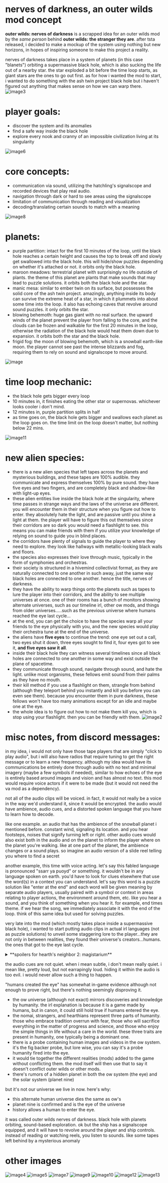 # nerves of darkness, an outer wilds mod concept
**outer wilds: nerves of darkness** is a scrapped idea for an outer wilds mod by the *same person* behind **outer wilds: the stranger they are**. after tsta released, i decided to make a mockup of the system using nothing but new horizons, in hopes of inspiring someone to make
this project a reality.

nerves of darkness takes place in a system of planets (in this case "blanets") orbiting a supermassive black hole, which is also sucking the life out of a nearby star. the star exploded a bit before the time loop starts, as giant stars are the ones to go out first.
as for how i wanted the mod to start, i wanted to do something with the ash twin project black hole but i haven't figured out anything that makes sense on how we can warp there.
![image3](https://github.com/user-attachments/assets/01c13689-5418-4dcf-a1e6-7b01d34db231)

# player goals:
- discover the system and its anomalies
- find a safe way inside the black hole
- explore every nook and cranny of an impossible civilization living at its singularity

![image6](https://github.com/user-attachments/assets/e113f54a-d3de-448f-8ab0-e4ed01b1a645)

# core concepts:
- communication via sound, utilizing the hatchling's signalscope and recorded devices that play real audio.
- navigation through dark or hard to see areas using the signalscope
- limitation of communication through reading and visualization
- decoding/translating certain sounds to match with a meaning

![image8](https://github.com/user-attachments/assets/f83ee030-61d8-4c77-8991-4ffe858e4dff)

# planets:
- purple partition: intact for the first 10 minutes of the loop, until the black hole reaches a certain height and causes the top to break off and slowly get swallowed into the black hole. this will hide/show puzzles depending on whether it's attached or not. it orbits only the black hole.
- maroon meadows: terrestrial planet with surprisingly no life outside of plants. the theme of this planet are plants that make sounds that may lead to puzzle solutions. it orbits both the black hole and the star.
- manic mesa: similar to ember twin on its surface, but possesses the solid core of the ash twin project. amazingly, anything inside its body can survive the extreme heat of a star, in which it plummets into about some time into the loop. it also has echoing caves that revolve around sound puzzles. it only orbits the star.
- blowing behemoth: huge gas giant with no real surface. the upward winds of the planet prevent the player from falling to the core, and the clouds can be frozen and walkable for the first 20 minutes in the loop, otherwise the radiation of the black hole would heat them down due to expansion. it orbits both the star and the black hole.
- frigid fog: the moon of blowing behemoth, which is a snowball earth-like moon. the player cannot see past the intense blizzards and fog, requiring them to rely on sound and signalscope to move around.

![image](https://github.com/user-attachments/assets/f1ba96c0-41f1-416d-a577-1956da8611c2)

# time loop mechanic:
- the black hole gets bigger every loop
- 10 minutes in, it finishes eating the other star or supernovas. whichever looks cooler i don't mind.
- 12 minutes in, purple partition splits in half
- as time goes on, the black hole gets bigger and swallows each planet as the loop goes on. the time limit on the loop doesn't matter, but nothing below 22 mins.

![image11](https://github.com/user-attachments/assets/f462379e-946e-48b2-817c-d699feeafc12)

# new alien species:
- there is a new alien species that left tapes across the planets and mysterious buildings, and these tapes are 100% audible. they communicate and express themselves 100% by pure sound. they have five eyes and two fingers, and are completely black and shadow-like with light-up eyes. 
- these alien entities live inside the black hole at the singularity, where time passes in strange ways and the laws of the universe are different. you will encounter them in their structure when you figure out how to enter. they absolutely hate the light, and are passive until you shine a light at them. the player will have to figure this out themselves since their corridors are so dark you would need a flashlight to see. this means you can make friends with them if you utilize your knowledge of relying on sound to guide you in blind places.
- the corridors have plenty of signals to guide the player to where they need to explore. they look like hallways with metallic-looking black walls and floors.
- the species also expresses their love through music, typically in the form of symphonies and orchestras.
- their society is structured in a hivemind collectivist format, as they are naturally connected to one another in such away, just the same way black holes are connected to one another. hence the title, nerves of darkness.
- they have the ability to warp things onto the planets such as tapes to lure the player into their corridors, and the ability to see multiple universes at once. one of their rooms has a bunch of monitors showing alternate universes, such as our timeline irl, other ow mods, and things from older universes.....such as the previous universe where humans reached the eye last cycle...
- at the end, you can get the choice to have the species warp all your friends to the eye physically with you, and the new species would play their orchestra tune at the end of the universe.
- the aliens have **five eyes** to continue the trend: one eye set out a call, two eyes shut it down, three eyes sought to find it, four eyes got to see it, **and five eyes saw it all**.
- inside their black hole they can witness several timelines since all black holes are connected to one another in some way and exist outside the plane of spacetime.
- they communicate through sound, navigate through sound, and hate the light. unlike most organisms, these fellows emit sound from their palms as they have no mouth.
- their kill method if you use a flashlight on them, strangle from behind (although they teleport behind you instantly and kill you before you can even see them). because you encounter them in pure darkness, these fellows won't have too many animations except for an idle and maybe one at the eye.
- the whole idea is to figure out how to not make them kill you, which is stop using your flashlight. then you can be friendly with them.
![image2](https://github.com/user-attachments/assets/e110ca46-deb7-4291-b5b7-c1142e134b12)

# misc notes, from discord messages:
in my idea, i would not only have those tape players that are simply "click to play audio", but i will also have radios that require tuning to get the right message or to learn a new frequency. although my idea would have its communications be entirely done through audio with no text and minimal imagery (maybe a few symbols if needed), similar to how echoes of the eye is entirely based around images and vision and has almost no text. this mod would require voice actors if it were to be made (but it would not need the va mod as a dependency).

not all of the audio clips will be voiced. in fact, it would not really be a voice in the way we'd understand it, since it would be encrypted. the audio would have ambience, audio cues, and a distorted spoken language that you have to learn how to decode.

like one example. an audio that has the ambience of the snowball planet i mentioned before. constant wind, signaling its location. and you hear footsteps, noises that signify turning left or right. other audio cues would also exist both in the audio and on the planet to inform the player where on the planet you're walking. like at one part of the planet, the ambience changes or a sound plays. so imagine an audio version of a slide reel telling you where to find a secret

another example, this time with voice acting. let's say this fabled language is pronounced "ssarr ya puoyd" or something. it wouldn't be in any language spoken on earth. you'd have to look for clues elsewhere that use the word(s) in a context you can understand. let's say this word is a puzzle solution like "enter at the end" and each word will be given meaning by separate audio players, usually paired with a symbol or context in areas relating to player actions, the environment around them, etc. like you hear a sound, and you think of something when you hear it. for example, end times theme. if we hear the song, we immediately associate it with the end of the loop. think of this same idea but used for solving puzzles.

very late into the mod (which mostly takes place inside a supermassive black hole), i wanted to start putting audio clips in actual irl languages (not as puzzle solutions) to unveil some staggering lore to the player...they are not only in between realities, they found their universe's creators...humans. the ones that got to the eye last cycle.

<details>
<summary>**spoilers for hearth's neighbor 2: magistarium**</summary>
this idea (for the ending) was thought of before the release of hearth's neighbor 2 in mod jam 3, so wyrm and i kind of had the same idea in the ending of that mod and this idea.

i was thinking more of a hn2 approach without any dialogue, showing images and playing audio from our old world, including a photo of the eye in this alternate human universe, which happened to be planet nine. the lack of dialogue makes it less likely to be fanfiction-y.
</details>

the audio cues are not quiet. when i mean subtle, i don't mean really quiet. i mean like, pretty loud, but not earrapingly loud. hiding it within the audio is too evil. i would never allow such a thing to happen.

"humans created the eye" has somewhat in-game evidence although not enough to prove right, but there's nothing seemingly disproving it.
- the ow universe (although not exact) mirrors discoveries and knowledge by humanity. the irl explanation is because it is a game made by humans, but in canon, it could still hold true if humans entered the eye.
- the nomai, strangers, and hearthians represent three parts of humanity. those who embrace tradition overrun with fear, those who will sacrifice everything in the matter of progress and science, and those who enjoy the simple things in life without a care in the world. these three traits are present in humanity, one typically being a dominant one.
- there is a probe containing human images and videos in the ow system. it's the fig backer probe, but lore wise, you can say it's a probe humanity fired into the eye.
- it would tie together the different realities (mods) added to the game without conflicting them. the mod itself will then use that to say it doesn't conflict outer wilds or other mods.
- there's rumors of a hidden planet in both the ow system (the eye) and the solar system (planet nine)

but it's not our universe we live in now. here's why:
- this alternate human universe dies the same as ow's
- planet nine is confirmed and is the eye of the universe
- history allows a human to enter the eye.

it was called outer wilds nerves of darkness. black hole with planets orbiting, sound-based exploration. ok but the ship has a signalscope equipped, and it will have to revolve around the player and ship controls. instead of reading or watching reels, you listen to sounds. like some tapes left behind by a mysterious anomaly

# other images
![image4](https://github.com/user-attachments/assets/b3e74afd-b803-409c-bd56-3566a2cce8d0)
![image5](https://github.com/user-attachments/assets/3ce2b620-8b16-49a9-b781-8bb289a70fba)
![image7](https://github.com/user-attachments/assets/bdab1728-4022-4ecf-84c0-1197c0936bdf)
![image9](https://github.com/user-attachments/assets/4e12ba95-3b81-4e21-9e4e-ad4110967a46)
![image10](https://github.com/user-attachments/assets/42884640-ba6c-401c-8c8c-a8b9ea30d000)
![image12](https://github.com/user-attachments/assets/914cf10d-ff04-4b77-be3f-799ae86115a5)
![image13](https://github.com/user-attachments/assets/8601f307-0c95-4576-aab6-dc7ffe2601ba)

